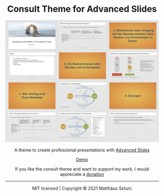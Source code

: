 <h1 align="center">Consult Theme for Advanced Slides</h1>

<p align="center">
  <img  src="https://raw.githubusercontent.com/MSzturc/advanced-slides-consult-template/main/imgs/ConsultGrid.png">
</p>

<div align="center">

A theme to create professional presentations with <a href="https://github.com/MSzturc/obsidian-advanced-slides">Advanced Slides</a>
</div>

<div align="center">

<a href="https://mszturc.github.io/obsidian-advanced-slides/examples/consult/">Demo</a>
</div>

<div align="center">

If you like the consult theme and want to support my work, I would appreciate a <a href="https://github.com/sponsors/MSzturc">donation</a>
</div>





--- 
<div align="center">
  MIT licensed | Copyright © 2021 Matthäus Szturc
</div>


